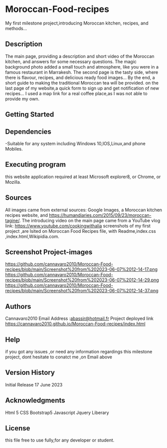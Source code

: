 # Moroccan-Food-recipes
My first milestone project,introducing Moroccan kitchen, recipes, and methods...

## Description
The main page, providing a description and short video of the Moroccan kitchen,
and answers for some necessary questions.
The magic background photo added a small touch and atmosphere, like you were in a famous restaurant in Marrakesh.
The second page is the tasty side, where there is flavour, recipes, and delicious ready food images...
By the end, a short guide to making the traditional Moroccan tea will be provided.
on the last page of my website,a quick form to sign up and get notification of new recipes...
I used a map link for a real coffee place,as I was not able to provide my own.

 ## Getting Started
 ## Dependencies

 
 -Suitable for any system including Windows 10,IOS,Linux,and phone Mobiles.

 
 ## Executing program
 this website application required at least Microsoft explorer8, or Chrome, or Mozilla.

 
 
## Sources 
All images came from external sources: Google Images, a Moroccan kitchen recipes website, and https://humandiaries.com/2015/09/23/moroccan-tagine/.
The introducing video on the main page came from a YouTube vlog link: https://www.youtube.com/cookingwithalia
screenshots of my first project ,are lsited on Moroccan Food Recipes file, with Readme,index.css ,index.html,Wikipidia.com.

## Screenshot Project-images
https://github.com/cannavaro2010/Moroccan-Food-recipes/blob/main/Screenshot%20from%202023-06-07%2012-14-17.png
https://github.com/cannavaro2010/Moroccan-Food-recipes/blob/main/Screenshot%20from%202023-06-07%2012-14-29.png
https://github.com/cannavaro2010/Moroccan-Food-recipes/blob/main/Screenshot%20from%202023-06-07%2012-14-37.png
## Authors
Cannavaro2010
Email Address :abassir@hotmail.fr
Project deployed link https://cannavaro2010.github.io/Moroccan-Food-recipes/index.html

## Help
if you got any issues ,or need any information regardings this milestone project,
dont hesitate to conatct me ,on Email above
## Version History
Initial Release 17 June 2023


## Acknowledgments
Html 5
CSS Bootstrap5
Javascript Jquery Liberary 

## License
this file free to use fully,for any developer or student.




